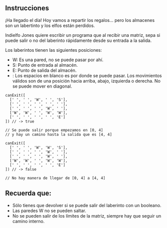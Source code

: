 ## Instrucciones

¡Ha llegado el día! Hoy vamos a repartir los regalos… pero los almacenes son un labertinto y los elfos están perdidos.

Indielfo Jones quiere escribir un programa que al recibir una matriz, sepa si puede salir o no del laberinto rápidamente desde su entrada a la salida.

Los laberintos tienen las siguientes posiciones:

* W: Es una pared, no se puede pasar por ahí.
* S: Punto de entrada al almacén.
* E: Punto de salida del almacén.
* : Los espacios en blanco es por donde se puede pasar.
Los movimientos válidos son de una posición hacia arriba, abajo, izquierda o derecha. No se puede mover en diagonal.
```
canExit([
  [' ', ' ', 'W', ' ', 'S'],
  [' ', ' ', ' ', ' ', ' '],
  [' ', ' ', ' ', 'W', ' '],
  ['W', 'W', ' ', 'W', 'W'],
  [' ', ' ', ' ', ' ', 'E']
]) // -> true

// Se puede salir porque empezamos en [0, 4]
// y hay un camino hasta la salida que es [4, 4]

canExit([
  [' ', ' ', 'W', 'W', 'S'],
  [' ', ' ', ' ', 'W', ' '],
  [' ', ' ', ' ', 'W', ' '],
  ['W', 'W', ' ', 'W', 'W'],
  [' ', ' ', ' ', ' ', 'E']
]) // -> false

// No hay manera de llegar de [0, 4] a [4, 4]
```

## Recuerda que:

* Sólo tienes que devolver si se puede salir del laberinto con un booleano.
* Las paredes W no se pueden saltar.
* No se pueden salir de los límites de la matriz, siempre hay que seguir un camino interno.